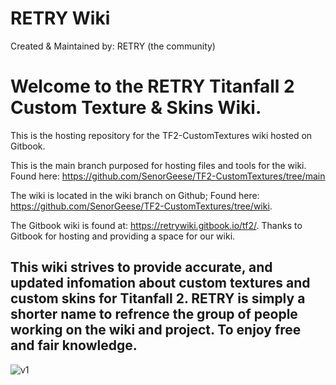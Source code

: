 # RETRY Wiki
Created & Maintained by: RETRY (the community)

# Welcome to the RETRY Titanfall 2 Custom Texture & Skins Wiki.

This is the hosting repository for the TF2-CustomTextures wiki hosted on Gitbook.

This is the main branch purposed for hosting files and tools for the wiki. Found here: https://github.com/SenorGeese/TF2-CustomTextures/tree/main

The wiki is located in the wiki branch on Github; Found here: https://github.com/SenorGeese/TF2-CustomTextures/tree/wiki.

The Gitbook wiki is found at: https://retrywiki.gitbook.io/tf2/. 
Thanks to Gitbook for hosting and providing a space for our wiki.

## This wiki strives to provide accurate, and updated infomation about custom textures and custom skins for Titanfall 2. RETRY is simply a shorter name to refrence the group of people working on the wiki and project. To enjoy free and fair knowledge.

![v1](https://user-images.githubusercontent.com/87151598/170205693-618708b8-bc09-4411-a692-20c9fb9d2b41.png)
